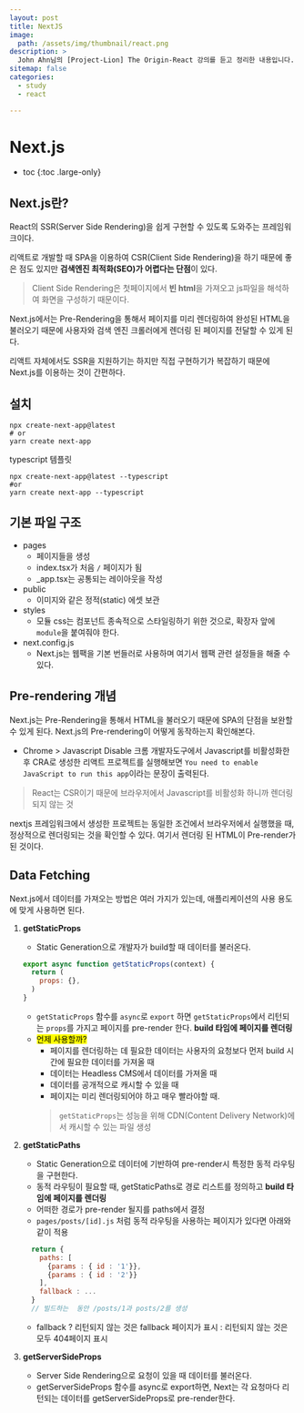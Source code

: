 ```yaml
---
layout: post
title: NextJS
image:
  path: /assets/img/thumbnail/react.png
description: >
  John Ahn님의 [Project-Lion] The Origin-React 강의를 듣고 정리한 내용입니다.
sitemap: false
categories:
  - study
  - react

---
```

# Next.js

* toc
{:toc .large-only}

## Next.js란?

React의 SSR(Server Side Rendering)을 쉽게 구현할 수 있도록 도와주는 프레임워크이다.

리액트로 개발할 때 SPA을 이용하여 CSR(Client Side Rendering)을 하기 때문에 좋은 점도 있지만 **검색엔진 최적화(SEO)가 어렵다는 단점**이 있다.

> Client Side Rendering은 첫페이지에서 **빈 html**을 가져오고 js파일을 해석하여 화면을 구성하기 때문이다.

Next.js에서는 Pre-Rendering을 통해서 페이지를 미리 렌더링하여 완성된 HTML을 불러오기 때문에 사용자와 검색 엔진 크롤러에게 렌더링 된 페이지를 전달할 수 있게 된다.

리액트 자체에서도 SSR을 지원하기는 하지만 직접 구현하기가 복잡하기 때문에 Next.js를 이용하는 것이 간편하다.

## 설치

```
npx create-next-app@latest
# or
yarn create next-app
```
typescript 템플릿
```
npx create-next-app@latest --typescript
#or
yarn create next-app --typescript
```

## 기본 파일 구조

* pages
  - 페이지들을 생성
  - index.tsx가 처음 `/` 페이지가 됨
  - _app.tsx는 공통되는 레이아웃을 작성
* public
  - 이미지와 같은 정적(static) 에셋 보관
* styles
  - 모듈 css는 컴포넌트 종속적으로 스타일링하기 위한 것으로, 확장자 앞에 `module`을 붙여줘야 한다.
* next.config.js
  - Next.js는 웹팩을 기본 번들러로 사용하며 여기서 웹팩 관련 설정들을 해줄 수 있다.

## Pre-rendering 개념
Next.js는 Pre-Rendering을 통해서 HTML을 불러오기 때문에 SPA의 단점을 보완할 수 있게 된다. Next.js의 Pre-rendering이 어떻게 동작하는지 확인해본다.

* Chrome > Javascript Disable
크롬 개발자도구에서  Javascript를 비활성화한 후 CRA로 생성한 리액트 프로젝트를 실행해보면 `You need to enable JavaScript to run this app`이라는 문장이 출력된다.

> React는 CSR이기 때문에 브라우저에서 Javascript를 비활성화 하니까 렌더링 되지 않는 것

nextjs 프레임워크에서 생성한 프로젝트는 동일한 조건에서 브라우저에서 실행했을 때, 정상적으로 렌더링되는 것을 확인할 수 있다. 여기서 렌더링 된 HTML이 Pre-render가 된 것이다.

## Data Fetching
Next.js에서 데이터를 가져오는 방법은 여러 가지가 있는데, 애플리케이션의 사용 용도에 맞게 사용하면 된다.

1. **getStaticProps**
    - Static Generation으로 개발자가 build할 때 데이터를 불러온다.
    ```javascript
    export async function getStaticProps(context) {
      return (
        props: {},
      )
    }
    ```
    - `getStaticProps` 함수를 `async`로 `export` 하면 `getStaticProps`에서 리턴되는 `props`를 가지고 페이지를 pre-render 한다. **build 타임에 페이지를 렌더링**
    - <mark>언제 사용할까?</mark>
      - 페이지를 렌더링하는 데 필요한 데이터는 사용자의 요청보다 먼저 build 시간에 필요한 데이터를 가져올 때
      - 데이터는 Headless CMS에서 데이터를 가져올 때
      - 데이터를 공개적으로 캐시할 수 있을 때
      - 페이지는 미리 렌더링되어야 하고 매우 빨라야할 때.
      > `getStaticProps`는 성능을 위해 CDN(Content Delivery Network)에서 캐시할 수 있는 파일 생성

2. **getStaticPaths**
    - Static Generation으로 데이터에 기반하여 pre-render시 특정한 동적 라우팅을 구현한다.
    - 동적 라우팅이 필요할 때, getStaticPaths로 경로 리스트를 정의하고 **build 타임에 페이지를 렌더링**
    - 어떠한 경로가 pre-render 될지를 paths에서 결정
    - `pages/posts/[id].js` 처럼 동적 라우팅을 사용하는 페이지가 있다면 아래와 같이 적용
    ```javascript
      return {
        paths: [
          {params : { id : '1'}},
          {params : { id : '2'}}
        ],
        fallback : ...
      }
      // 빌드하는  동안 /posts/1과 posts/2를 생성
    ```
    - fallback ? 리턴되지 않는 것은 fallback 페이지가 표시 : 리턴되지 않는 것은 모두 404페이지 표시

3. **getServerSideProps**
    - Server Side Rendering으로 요청이 있을 때 데이터를 불러온다.
    - getServerSideProps 함수를 async로 export하면, Next는 각 요청마다 리턴되는 데이터를 getServerSideProps로 pre-render한다.
